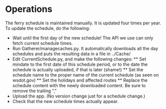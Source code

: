 
Operations
==========

The ferry schedule is maintained manually.  It is updated four times per year.
To update the schedule, do the following:

* Wait until the first day of the new schedule!  The API we use can only fetch current schedule times.
* Run Gatherer/managecaches.py.  It automatically downloads all the day schedules and puts the resulting data in a file in ../Cache/
* Edit CurrentSchedule.py, and make the following changes:
**  Set mindate to the first date of this schedule period, or to the date the schedule is actually uploaded, if that is later (shame!)
**  Set the schedule name to the proper name of the current schedule (as seen on wsdot.gov)
**  Set the holidays and affected routes
**  Replace the schedule content with the newly downloaded content.  Be sure to remove the trailing ","
* Upload the app.   (No version change just for a schedule change.)
* Check that the new schedule times actually appear.
